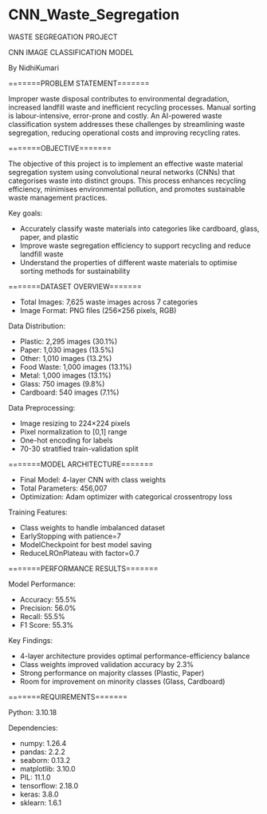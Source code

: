 # CNN_Waste_Segregation

WASTE SEGREGATION PROJECT

CNN IMAGE CLASSIFICATION MODEL

By NidhiKumari

=======PROBLEM STATEMENT=======

Improper waste disposal contributes to environmental degradation, increased landfill waste and inefficient recycling processes. Manual sorting is labour-intensive, error-prone and costly. An AI-powered waste classification system addresses these challenges by streamlining waste segregation, reducing operational costs and improving recycling rates.

=======OBJECTIVE=======

The objective of this project is to implement an effective waste material segregation system using convolutional neural networks (CNNs) that categorises waste into distinct groups. This process enhances recycling efficiency, minimises environmental pollution, and promotes sustainable waste management practices.

Key goals:
* Accurately classify waste materials into categories like cardboard, glass, paper, and plastic
* Improve waste segregation efficiency to support recycling and reduce landfill waste
* Understand the properties of different waste materials to optimise sorting methods for sustainability

=======DATASET OVERVIEW=======

- Total Images: 7,625 waste images across 7 categories
- Image Format: PNG files (256×256 pixels, RGB)

Data Distribution:
- Plastic: 2,295 images (30.1%)
- Paper: 1,030 images (13.5%)
- Other: 1,010 images (13.2%)
- Food Waste: 1,000 images (13.1%)
- Metal: 1,000 images (13.1%)
- Glass: 750 images (9.8%)
- Cardboard: 540 images (7.1%)

Data Preprocessing:
- Image resizing to 224×224 pixels
- Pixel normalization to [0,1] range
- One-hot encoding for labels
- 70-30 stratified train-validation split

=======MODEL ARCHITECTURE=======

- Final Model: 4-layer CNN with class weights
- Total Parameters: 456,007
- Optimization: Adam optimizer with categorical crossentropy loss

Training Features:
- Class weights to handle imbalanced dataset
- EarlyStopping with patience=7
- ModelCheckpoint for best model saving
- ReduceLROnPlateau with factor=0.7

=======PERFORMANCE RESULTS=======

Model Performance:
- Accuracy: 55.5%
- Precision: 56.0%
- Recall: 55.5%
- F1 Score: 55.3%

Key Findings:
- 4-layer architecture provides optimal performance-efficiency balance
- Class weights improved validation accuracy by 2.3%
- Strong performance on majority classes (Plastic, Paper)
- Room for improvement on minority classes (Glass, Cardboard)

=======REQUIREMENTS=======

Python: 3.10.18

Dependencies:
- numpy: 1.26.4
- pandas: 2.2.2
- seaborn: 0.13.2
- matplotlib: 3.10.0
- PIL: 11.1.0
- tensorflow: 2.18.0
- keras: 3.8.0
- sklearn: 1.6.1
